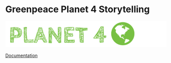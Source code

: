 # Greenpeace Planet 4 Storytelling

![Planet4](./planet4.png)

[Documentation](https://support.greenpeace.org/planet4/nro-customization/deployment)
